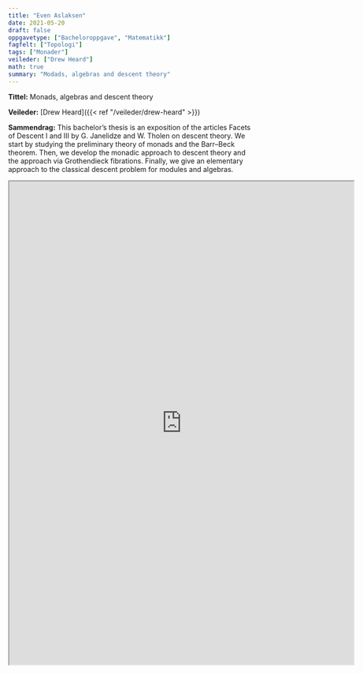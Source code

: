 ```yaml
---
title: "Even Aslaksen"
date: 2021-05-20
draft: false
oppgavetype: ["Bacheloroppgave", "Matematikk"]
fagfelt: ["Topologi"]
tags: ["Monader"]
veileder: ["Drew Heard"]
math: true 
summary: "Modads, algebras and descent theory"
---
```


**Tittel:** Monads, algebras and descent theory

**Veileder:** [Drew Heard]({{< ref "/veileder/drew-heard" >}}) 

**Sammendrag:** This bachelor’s thesis is an exposition of the articles Facets of Descent I and III by G. Janelidze and W. Tholen on descent theory. We start by studying the preliminary theory of monads and the Barr–Beck theorem. Then, we develop the monadic approach to descent theory and the approach via Grothendieck fibrations. Finally, we give an elementary approach to the classical descent problem for modules and algebras.

<iframe src="https://drive.google.com/file/d/1A1FdZX_JJqBAXGpw6d8yTvlpZGYi1epH/preview" width="700" height="980" allow="autoplay"></iframe>

